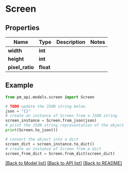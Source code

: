 # Screen


## Properties

Name | Type | Description | Notes
------------ | ------------- | ------------- | -------------
**width** | **int** |  | 
**height** | **int** |  | 
**pixel_ratio** | **float** |  | 

## Example

```python
from pm_api.models.screen import Screen

# TODO update the JSON string below
json = "{}"
# create an instance of Screen from a JSON string
screen_instance = Screen.from_json(json)
# print the JSON string representation of the object
print(Screen.to_json())

# convert the object into a dict
screen_dict = screen_instance.to_dict()
# create an instance of Screen from a dict
screen_from_dict = Screen.from_dict(screen_dict)
```
[[Back to Model list]](../README.md#documentation-for-models) [[Back to API list]](../README.md#documentation-for-api-endpoints) [[Back to README]](../README.md)


